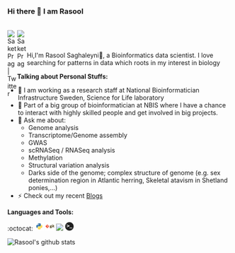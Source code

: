 ### Hi there 👋 I am Rasool

<br/>


<a href="https://twitter.com/nimra236">
<img align="left" alt="Saket Prag | Twitter" width="22px" src="https://cdn.jsdelivr.net/npm/simple-icons@v3/icons/twitter.svg" />
</a>
<a href="https://www.linkedin.com/in/rasool-saghaleyni/">
<img align="left" alt="Saket Prag" width="22px" src="https://cdn.jsdelivr.net/npm/simple-icons@v3/icons/linkedin.svg" />
</a>
<br />

<br />

Hi,I'm Rasool Saghaleyni🙌, a Bioinformatics data scientist. I love searching for patterns in data which roots in my interest in biology



**Talking about Personal Stuffs:**

- 🔭 I am working as a research staff at National Bioinformatician Infrastructure Sweden, Science for Life laboratory
- 👯 Part of a big group of bioinformatician at NBIS where I have a chance to interact with highly skilled people and get involved in big projects.  
- 💬 Ask me about:
  - Genome analysis
  - Transcriptome/Genome assembly
  - GWAS
  - scRNASeq / RNASeq analysis
  - Methylation
  - Structural variation analysis
  - Darks side of the genome; complex structure of genome (e.g. sex determination region in Atlantic herring, Skeletal atavism in Shetland ponies,...) 
- ⚡ Check out my recent [Blogs](https://www.linkedin.com/in/rasool-saghaleyni/)

**Languages and Tools:**

:octocat:
<code><img height="20" src="https://raw.githubusercontent.com/github/explore/80688e429a7d4ef2fca1e82350fe8e3517d3494d/topics/python/python.png"></code>
<code><img height="20" src="https://raw.githubusercontent.com/github/explore/80688e429a7d4ef2fca1e82350fe8e3517d3494d/topics/git/git.png"></code>
<code><img height="20" src="https://raw.githubusercontent.com/github/explore/80688e429a7d4ef2fca1e82350fe8e3517d3494d/topics/terminal/r.png"></code>
<code><img height="20" src="https://raw.githubusercontent.com/github/explore/80688e429a7d4ef2fca1e82350fe8e3517d3494d/topics/terminal/terminal.png"></code>

![Rasool's github stats](https://github-readme-stats.vercel.app/api?username=Rasools&show_icons=true&hide_border=true&hide=stars)



